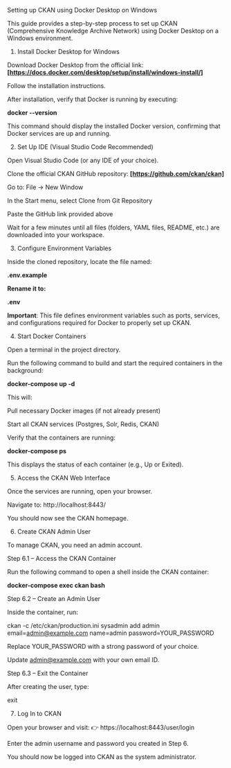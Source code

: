 Setting up CKAN using Docker Desktop on Windows

This guide provides a step-by-step process to set up CKAN (Comprehensive Knowledge Archive Network) using Docker Desktop on a Windows environment.

1. Install Docker Desktop for Windows

Download Docker Desktop from the official link:
**[https://docs.docker.com/desktop/setup/install/windows-install/]**

Follow the installation instructions.

After installation, verify that Docker is running by executing:

**docker --version**


This command should display the installed Docker version, confirming that Docker services are up and running.

2. Set Up IDE (Visual Studio Code Recommended)

Open Visual Studio Code (or any IDE of your choice).

Clone the official CKAN GitHub repository:
**[https://github.com/ckan/ckan]**

Go to: File → New Window

In the Start menu, select Clone from Git Repository

Paste the GitHub link provided above

Wait for a few minutes until all files (folders, YAML files, README, etc.) are downloaded into your workspace.

3. Configure Environment Variables

Inside the cloned repository, locate the file named:

**.env.example**


**Rename it to:**

**.env**


**Important**: This file defines environment variables such as ports, services, and configurations required for Docker to properly set up CKAN.

4. Start Docker Containers

Open a terminal in the project directory.

Run the following command to build and start the required containers in the background:

**docker-compose up -d**


This will:

Pull necessary Docker images (if not already present)

Start all CKAN services (Postgres, Solr, Redis, CKAN)

Verify that the containers are running:

**docker-compose ps**


This displays the status of each container (e.g., Up or Exited).

5. Access the CKAN Web Interface

Once the services are running, open your browser.

Navigate to:
 http://localhost:8443/

You should now see the CKAN homepage.

6. Create CKAN Admin User

To manage CKAN, you need an admin account.

Step 6.1 – Access the CKAN Container

Run the following command to open a shell inside the CKAN container:

**docker-compose exec ckan bash**

Step 6.2 – Create an Admin User

Inside the container, run:

ckan -c /etc/ckan/production.ini sysadmin add admin email=admin@example.com name=admin password=YOUR_PASSWORD


Replace YOUR_PASSWORD with a strong password of your choice.

Update admin@example.com with your own email ID.

Step 6.3 – Exit the Container

After creating the user, type:

exit

7. Log In to CKAN

Open your browser and visit:
👉 https://localhost:8443/user/login

Enter the admin username and password you created in Step 6.

You should now be logged into CKAN as the system administrator.


